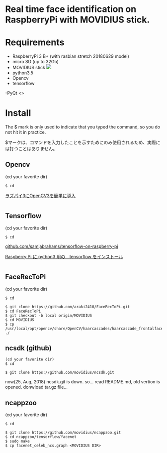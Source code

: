 Real time face identification on RaspberryPi with MOVIDIUS stick.
====

# Requirements
- RaspberryPi 3 B+ (with rasbian stretch 20180629 model)
- micro SD (up to 32Gb)
- MOVIDIUS stick
<a href="https://developer.movidius.com/"><img src="https://ncsuploads.movidius.com/images/made/images/remote/http_ncsuploads.movidius.com/general/95b5762864eba21d410dbe1ac7c6f3de/Buy_page_image_1000_474_85.jpg"></a>
- python3.5
- Opencv
- tensorflow

-PyQt
<>

# Install
The $ mark is only used to indicate that you typed the command, so you do not hit it in practice.

$マークは、コマンドを入力したことを示すためにのみ使用されるため、実際には打つことはありません。
## Opencv
(cd your favorite dir)
```shell
$ cd
```
<a href="https://qiita.com/mt08/items/e8e8e728cf106ac83218">ラズパイ3にOpenCV3を簡単に導入</a>
```shell
```

## Tensorflow
(cd your favorite dir)
```shell
$ cd
```
<a href="https://github.com/samjabrahams/tensorflow-on-raspberry-pi">github.com/samjabrahams/tensorflow-on-raspberry-pi</a>

<a href="https://qiita.com/ekzemplaro/items/553db4c229632af79607">Raspberry Pi に python3 用の　tensorflow をインストール</a>
```shell
```
## FaceRecToPi
(cd your favorite dir)
```shell
$ cd
```
```shell
$ git clone https://github.com/araki2410/FaceRecToPi.git
$ cd FaceRecToPi
$ git checkout -b local origin/MOVIDIUS
$ cd MOVIDIUS
$ cp /usr/local/opt/opencv/share/OpenCV/haarcascades/haarcascade_frontalface_alt2.xml ./
```


## ncsdk (github)
```shell
(cd your favorite dir)
$ cd
```
```shell
$ git clone https://github.com/movidius/ncsdk.git
```

now(25, Aug, 2018) ncsdk.git is down. so...
read README.md, old vertion is opened. donwload tar.gz file...

## ncappzoo
(cd your favorite dir)
```shell
$ cd
```
```shell
$ git clone https://github.com/movidius/ncappzoo.git
$ cd ncappzoo/tensorflow/facenet
$ sudo make
$ cp facenet_celeb_ncs.graph <MOVIDIUS DIR>
```
